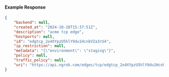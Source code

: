 <!-- Code generated for API Clients. DO NOT EDIT. -->

#### Example Response

```json
{
	"backend": null,
	"created_at": "2024-10-28T15:37:51Z",
	"description": "acme tcp edge",
	"hostports": null,
	"id": "edgtcp_2o4XYpzU5hlY9du1HcnbVZa3rU4",
	"ip_restriction": null,
	"metadata": "{\"environment\": \"staging\"}",
	"policy": null,
	"traffic_policy": null,
	"uri": "https://api.ngrok.com/edges/tcp/edgtcp_2o4XYpzU5hlY9du1HcnbVZa3rU4"
}
```
